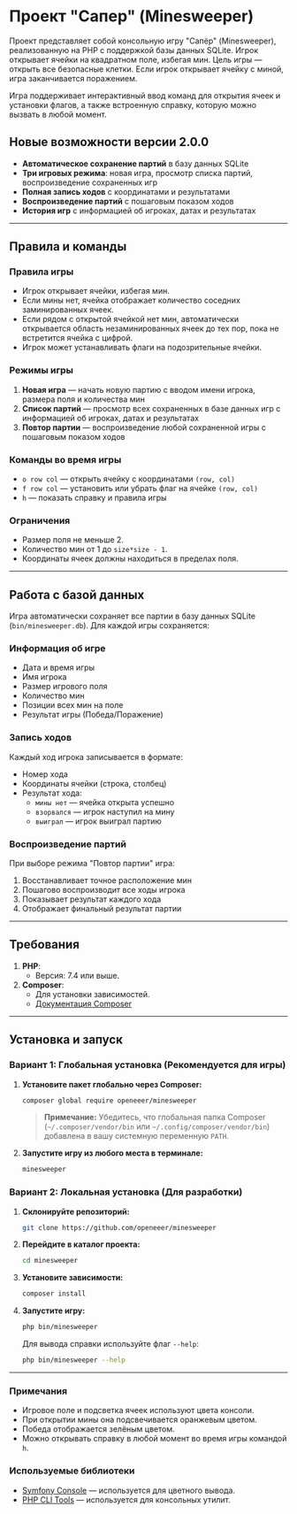# Проект "Сапер" (Minesweeper)

Проект представляет собой консольную игру "Сапёр" (Minesweeper), реализованную на PHP с поддержкой базы данных SQLite. Игрок открывает ячейки на квадратном поле, избегая мин. Цель игры — открыть все безопасные клетки. Если игрок открывает ячейку с миной, игра заканчивается поражением.

Игра поддерживает интерактивный ввод команд для открытия ячеек и установки флагов, а также встроенную справку, которую можно вызвать в любой момент.

## Новые возможности версии 2.0.0

- **Автоматическое сохранение партий** в базу данных SQLite
- **Три игровых режима**: новая игра, просмотр списка партий, воспроизведение сохраненных игр
- **Полная запись ходов** с координатами и результатами
- **Воспроизведение партий** с пошаговым показом ходов
- **История игр** с информацией об игроках, датах и результатах

---

## Правила и команды

### Правила игры

-   Игрок открывает ячейки, избегая мин.
-   Если мины нет, ячейка отображает количество соседних заминированных ячеек.
-   Если рядом с открытой ячейкой нет мин, автоматически открывается область незаминированных ячеек до тех пор, пока не встретится ячейка с цифрой.
-   Игрок может устанавливать флаги на подозрительные ячейки.

### Режимы игры

1. **Новая игра** — начать новую партию с вводом имени игрока, размера поля и количества мин
2. **Список партий** — просмотр всех сохраненных в базе данных игр с информацией об игроках, датах и результатах
3. **Повтор партии** — воспроизведение любой сохраненной игры с пошаговым показом ходов

### Команды во время игры

-   `o row col` — открыть ячейку с координатами `(row, col)`
-   `f row col` — установить или убрать флаг на ячейке `(row, col)`
-   `h` — показать справку и правила игры

### Ограничения

-   Размер поля не меньше 2.
-   Количество мин от 1 до `size*size - 1`.
-   Координаты ячеек должны находиться в пределах поля.

---

## Работа с базой данных

Игра автоматически сохраняет все партии в базу данных SQLite (`bin/minesweeper.db`). Для каждой игры сохраняется:

### Информация об игре
- Дата и время игры
- Имя игрока
- Размер игрового поля
- Количество мин
- Позиции всех мин на поле
- Результат игры (Победа/Поражение)

### Запись ходов
Каждый ход игрока записывается в формате:
- Номер хода
- Координаты ячейки (строка, столбец)
- Результат хода:
  - `мины нет` — ячейка открыта успешно
  - `взорвался` — игрок наступил на мину
  - `выиграл` — игрок выиграл партию

### Воспроизведение партий
При выборе режима "Повтор партии" игра:
1. Восстанавливает точное расположение мин
2. Пошагово воспроизводит все ходы игрока
3. Показывает результат каждого хода
4. Отображает финальный результат партии

---

## Требования

1.  **PHP**:
    -   Версия: 7.4 или выше.
2.  **Composer**:
    -   Для установки зависимостей.
    -   [Документация Composer](https://getcomposer.org/doc/)

---

## Установка и запуск

### Вариант 1: Глобальная установка (Рекомендуется для игры)

1.  **Установите пакет глобально через Composer:**
    ```bash
    composer global require openeeer/minesweeper
    ```
    > **Примечание:** Убедитесь, что глобальная папка Composer (`~/.composer/vendor/bin` или `~/.config/composer/vendor/bin`) добавлена в вашу системную переменную `PATH`.

2.  **Запустите игру из любого места в терминале:**
    ```bash
    minesweeper
    ```

### Вариант 2: Локальная установка (Для разработки)

1.  **Склонируйте репозиторий:**
    ```bash
    git clone https://github.com/openeeer/minesweeper
    ```
2.  **Перейдите в каталог проекта:**
    ```bash
    cd minesweeper
    ```
3.  **Установите зависимости:**
    ```bash
    composer install
    ```
4.  **Запустите игру:**
    ```bash
    php bin/minesweeper
    ```
    Для вывода справки используйте флаг `--help`:
    ```bash
    php bin/minesweeper --help
    ```

---

### Примечания

-   Игровое поле и подсветка ячеек используют цвета консоли.
-   При открытии мины она подсвечивается оранжевым цветом.
-   Победа отображается зелёным цветом.
-   Можно открывать справку в любой момент во время игры командой `h`.

### Используемые библиотеки

-   [Symfony Console](https://symfony.com/doc/current/components/console.html) — используется для цветного вывода.
-   [PHP CLI Tools](https://github.com/php-lo/php-cli-tools) — используется для консольных утилит.